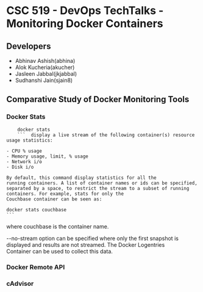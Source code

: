 # CSC 519 - DevOps TechTalks - Monitoring Docker Containers

## Developers

- Abhinav Ashish(abhina)
- Alok Kucheria(akucher)
- Jasleen Jabbal(jkjabbal)
- Sudhanshi Jain(sjain8)

## Comparative Study of Docker Monitoring Tools

### Docker Stats

```
	docker stats
	```  display a live stream of the following container(s) resource usage statistics:

- CPU % usage
- Memory usage, limit, % usage
- Network i/o
- Disk i/o

By default, this command display statistics for all the running containers. A list of container names or ids can be specified, separated by a space, to restrict the stream to a subset of running containers. For example, stats for only the
Couchbase container can be seen as:

```
	docker stats couchbase
	```

where couchbase is the container name.

--no-stream option can be specified where only the first snapshot is displayed and results are not streamed. The Docker Logentries Container can be used to collect
this data.

### Docker Remote API

### cAdvisor
